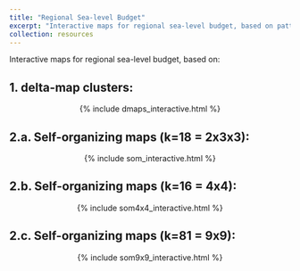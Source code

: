 ```yaml
---
title: "Regional Sea-level Budget"
excerpt: "Interactive maps for regional sea-level budget, based on pattern detection algorithms. <br/><img src='/images/dmaps.png'>"
collection: resources
---
```


Interactive maps for regional sea-level budget, based on:

## 1. delta-map clusters:
<center>
{% include dmaps_interactive.html %}
</center>

## 2.a. Self-organizing maps (k=18 = 2x3x3): 
<center>
{% include som_interactive.html %}
</center>

## 2.b. Self-organizing maps (k=16 = 4x4): 
<center>
{% include som4x4_interactive.html %}

</center>

## 2.c. Self-organizing maps (k=81 = 9x9): 
<center>
{% include som9x9_interactive.html %}

</center>
